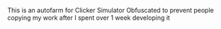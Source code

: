 This is an autofarm for Clicker Simulator
Obfuscated to prevent people copying my work after I spent over 1 week developing it
